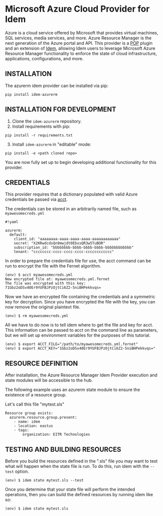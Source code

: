 # Microsoft Azure Cloud Provider for Idem
Azure is a cloud service offered by Microsoft that provides virtual machines, SQL services, media services, and more.
Azure Resource Manager is the next generation of the Azure portal and API. This provider is a
[POP](https://gitlab.com/saltstack/pop/pop) plugin and an extension of [Idem](https://gitlab.com/saltstack/pop/idem),
allowing Idem users to leverage Microsoft Azure Resource Manager functionality to enforce the state of cloud
infrastructure, applications, configurations, and more.

## INSTALLATION
The azurerm idem provider can be installed via pip:
```
pip install idem-azurerm
```

## INSTALLATION FOR DEVELOPMENT
1. Clone the `idem-azurerm` repository.
2. Install requirements with pip:
```
pip install -r requirements.txt
```
3. Install `idem-azurerm` in "editable" mode:
```
pip install -e <path cloned repo>
```
You are now fully set up to begin developing additional functionality for this provider.

## CREDENTIALS
This provider requires that a dictionary populated with valid Azure credentials be passed via
[acct](https://gitlab.com/saltstack/pop/acct).

The credentials can be stored in an arbitrarily named file, such as `myawesomecreds.yml`
```
#!yaml

azurerm:
  default:
    client_id: "aaaaaaaa-aaaa-aaaa-aaaa-aaaaaaaaaaaa"
    secret: "X2KRwdcdsQn9mwjdt0EbxsQR3w5TuBOR"
    subscription_id: "bbbbbbbb-bbbb-bbbb-bbbb-bbbbbbbbbbbb"
    tenant: "cccccccc-cccc-cccc-cccc-cccccccccccc"
```

In order to prepare the credentials file for use, the acct command can be run to encrypt the file with the Fernet
algorithm.
```
(env) $ acct myawesomecreds.yml
New encrypted file at: myawesomecreds.yml.fernet
The file was encrypted with this key:
71Gbz2oDSv40Er9YUFBJPzOjtCi6Z2-5niBHPekkvqs=
```

Now we have an encrypted file containing the credentials and a symmetric key for decryption. Since you have encrypted
the file with the key, you can now remove the original plaintext file.
```
(env) $ rm myawesomecreds.yml
```

All we have to do now is to tell idem where to get the file and key for acct. This information can be passed to acct on
the command line as parameters, but we will set up environment variables for the purposes of this tutorial.
```
(env) $ export ACCT_FILE="/path/to/myawesomecreds.yml.fernet"
(env) $ export ACCT_KEY="1Gbz2oDSv40Er9YUFBJPzOjtCi6Z2-5niBHPekkvqs="
```

## RESOURCE DEFINITION
After installation, the Azure Resource Manager Idem Provider execution and state modules will be accessible to the hub.

The following example uses an azurerm state module to ensure the existence of a resource group.

Let's call this file "mytest.sls"
```
Resource group exists:
  azurerm.resource.group.present:
    - name: idem
    - location: eastus
    - tags:
        organization: EITR Technologies
```

## TESTING AND BUILDING RESOURCES
Before you build the resources defined in the ".sls" file you may want to test what will happen when the state file is
run. To do this, run idem with the `--test` option.
```
(env) $ idem state mytest.sls --test
```
Once you determine that your state file will perform the intended operations, then you can build the defined resources
by running idem like so:
```
(env) $ idem state mytest.sls
```
